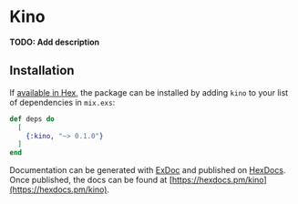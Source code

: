 # Kino

**TODO: Add description**

## Installation

If [available in Hex](https://hex.pm/docs/publish), the package can be installed
by adding `kino` to your list of dependencies in `mix.exs`:

```elixir
def deps do
  [
    {:kino, "~> 0.1.0"}
  ]
end
```

Documentation can be generated with [ExDoc](https://github.com/elixir-lang/ex_doc)
and published on [HexDocs](https://hexdocs.pm). Once published, the docs can
be found at [https://hexdocs.pm/kino](https://hexdocs.pm/kino).
